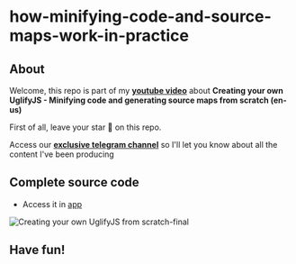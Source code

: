 # how-minifying-code-and-source-maps-work-in-practice

## About
Welcome, this repo is part of my [**youtube video**](https://bit.ly/creating-your-own-uglifyjs) about **Creating your own UglifyJS - Minifying code and generating source maps from scratch (en-us)**


First of all, leave your star 🌟 on this repo.

Access our [**exclusive telegram channel**](https://t.me/ErickWendelContentHub) so I'll let you know about all the content I've been producing 

## Complete source code
- Access it in [app](./recorded/)

![Creating your own UglifyJS from scratch-final](https://github.com/ErickWendel/how-minifying-code-and-source-maps-work-in-practice/assets/8060102/17627dbd-f401-4813-b3d6-a71c4286573d)



## Have fun!


